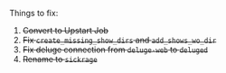 Things to fix:

1. ~~Convert to Upstart Job~~
2. ~~Fix `create_missing_show_dirs` and `add_shows_wo_dir`~~
3. ~~Fix deluge connection from `deluge-web` to `deluged`~~
5. ~~Rename to `sickrage`~~
